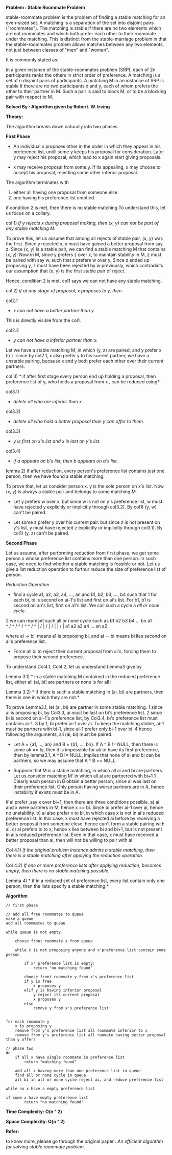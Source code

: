 **Problem : Stable Roommate Problem**

stable-roommate problem is the problem of finding a stable matching for an even-sized set. A matching is a separation of the set into disjoint pairs ("roommates"). The matching is stable if there are no two elements which are not roommates and which both prefer each other to their roommate under the matching. This is distinct from the stable-marriage problem in that the stable-roommates problem allows matches between any two elements, not just between classes of "men" and "women". 


It is commonly stated as: 

In a given instance of the stable-roommates problem (SRP), each of 2n participants ranks the others in strict order of preference. A matching is a set of n disjoint pairs of participants. A matching M in an instance of SRP is stable if there are no two participants x and y, each of whom prefers the other to their partner in M. Such a pair is said to block M, or to be a blocking pair with respect to M.

**Solved By : Algorithm given by Robert. W. Irving**

**Theory:**

The algorithm breaks down naturally into two phases.

**First Phase**

- An individual x proposes other in the order in which they appear in his preference list, untill some y keeps his proposal for
consideration. Later y may reject his proposal, which lead to x again start giving proposals.

- x may receive proposal from some y. If its appealing, x may choose to accept his proposal, rejecting some other inferior proposal.


The algorithm terminates with 
1)  either all having one proposal from someone else
2)  one having his preference list emptied.

if condition 2 is met, then there is no stable matching.To understand this, let us focus on a collary.

col 1)  *If y rejects x during proposal making, then (x, y) can not be part of any stable matching M.*

To prove this, let us assume that among all rejects of stable pair, (x, y) was the first. Since y rejected x, y must
have gained a better proposal from say, z. Since (x, y) is a stable pair, we can find a stable matching M that contains (x, y).
Now in M, since y prefers z over x, to maintain stability in M, z must be paired with say w, such that z prefers w over y.
Since z ended up proposing y, z must have been rejected by w previously, which contradicts our assumption that (x, y) is
the first stable pair of reject.


Hence, condition 2 is met, col1 says we can not have any stable matching.

col 2)   *if at any stage of proposal, x proposes to y, then*

col2.1
- *x can not have a better partner than y.*

This is directly visible from the col1.

col2.2
- *y can not have a inferior partner than x.*

Let we have a stable matching M, in which (y, z) are paired, and y prefer x to z. since by col2.1, x also
prefer y to his current partner, we have a unstable pairing, because x and y both prefer each other over their
current partners.


col 3) * if after first stage every person end up holding a proposal, then preference list of y,
who holds a proposal from x , can be reduced using*

col3.1)
- *delete all who are inferior than x.*

col3.2)
- *delete all who hold a better proposal than y can offer to them.*

col3.3)
- *y is first on x's list and x is last on y's list.*

col3.4)
- *if a appears on b's list, then b appears on a's list.*


lemma 2) if after reduction, every person's preference list contains just one person, then
we have found a stable matching.

To prove that, let us consider person x. y is the sole person on x's list. Now (x, y) is always
a stable pair and belongs to some matching M. 

- Let y prefers w over x, but since w is not on y's preference list, w must have rejected y explicitly
or implicitly through col3.2). By col1) (y, w) can't be paired.

- Let some z prefer y over his current pair. but since z is not present on y's list, y must have rejected
z explicitly or implicitly through col3.1). By col1) (y, z) can't be paired.


**Second Phase**

Let us assume, after performing reduction from first phase, we get some person x whose preference list
contains more than one person. In such case, we need to find whether a stable matching is feasible or not.
Let us give a list reduction operation to furthur reduce the size of preference list of person.

*Reduction Operation*

- find a cycle a1, a2, a3, a4, ..., an and b1, b2, b3, ..., b4 such that 
1 for each bi, bi is second on ai-1's list and first on ai's list. For b1, b1 is second on an's list, first on a1's list. We
call such a cycle a *all or none cycle*.

2 we can represet such all or none cycle such as
    b1  b2   b3   b4    ...     bn   a1     
    ^  / ^  / ^  / ^             ^  / ^
    | /  | /  | /  |             | /  |
    a1   a2   a3   a4   ...     an   a2
    
where ai -> bi, means a1 is proposing bi, and ai -- bi means bi lies second on ai's preference list.

- Force all bi to reject their current proposal from ai's, forcing them to propose their second preference.


To understand Col4.1, Col4.2, let us understand Lemma3 give by

Lemma 3.1) * in a stable matching M contained in the reduced preference list, either all (ai, bi)
are partners or none is for all i.

Lemma 3.2) * if there is such a stable matching in (ai, bi) are partners, then there is one in which
they are not.*

To prove Lemma3.1, let (ai, bi) are partner in some stable matching. 
1 since ai is proposing bi, by Col3.3, ai must be last on bi's preference list. 
2 since bi is second on ai-1's preference list, by Col3.4, bi's preference list must contains ai-1.
3 by 1, bi prefer ai-1 over ai. To keep the matching stable, ai-1 must be partners with bi-1, since ai-1
prefer only bi-1 over bi.
4 hence following the arguments, all (ai, bi) must be paired

- Let A = {a1, ..., an} and B = {b1, ..., bn}. If A ^ B != NULL, then there is some ak == bj, then
it is impossible for ak to have its first preference, then by lemma3.1, A ^ B != NULL, implies that
none of ai and bi can be partners, so we may assume that A ^ B == NULL.

- Suppose that M is a stable matching, in which all ai and bi are partners. Let us consider matching M'
in which all ai are partnered with bi+1
1 Clearly each person in B obtain a better person, since ai was last on their preference list. Only person
having worse partners are in A, hence instability if exists must be in A.

if ai prefer ,say x over bi+1, then there are three conditions possible.
a)  ai and x were partners in M, hence x == bi. Since bi prefer ai-1 over ai, hence no unstability.
b)  ai also prefer x to bi, in which case x is not in ai's reduced preference list. In this case, x must
have rejected ai before by receiving a better proposal from someone elese. hence can't form a stable pairing with ai.
c)  ai prefers bi to x, hence x lies between bi and bi+1, but is not present in ai's reduced preference list. Even in that
case, x must have received a better proposal than ai, then will not be willing to pair with ai.

Col 4.1) *If the original problem instance admits a stable matching, then there is a stable matching
after applying the reduction operation.*

Col 4.2) *If one or more preference lists after applying reduction, becomes empty, then there is no stable
matching possible.*

Lemma 4) * if in a reduced set of preference list, every list contain only one person, then the lists specify
a stable matching.*


**Algorithm**

    // first phase

    // add all free roommates to queue
    make a queue
    add all roommates to queue
    
    while queue is not empty
        
        choose front roommate x from queue
        
        while x is not proposing anyone and x'preference list contain some person
        
            if x' preference list is empty:
                return "no matching found"
            
            choose front roommate y from x's preference list
            if y is free
                x proposes y
            elif y is having inferior proposal
                y reject its current proposal
                x proposes y
            else
                remove y from x's preference list
        
        
    for each roommate y
        x is proposing y
        remove from y's preference list all roommate inferior to x
        remove from y's preference list all roomate having better proposal than y offers
        
    // phase two
    do
        if all x have single roommate in preference list
            return "matching found"
        
        add all x having more than one preference list in queue
        find all or none cycle in queue
        all bi in all or none cycle reject ai, and reduce preference list  
        
    while no x have a empty preference list
    
    if some x have empty preference list
            return "no matching found"
            
            
**Time Complexity: O(n ^ 2)**

**Space Complexity: O(n ^ 2)**

**Refer:**

to know more, please go through the original paper : *An efficient algorithm for solving stable roommate problem*.